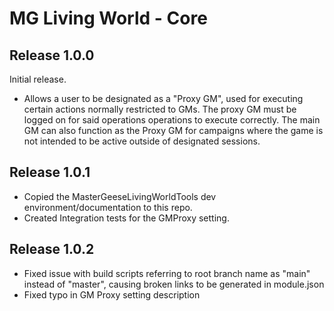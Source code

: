 # MG Living World - Core

## Release 1.0.0
Initial release.
- Allows a user to be designated as a "Proxy GM", used for executing certain actions normally restricted to GMs. The proxy GM must be logged on for said operations operations to execute correctly. The main GM can also function as the Proxy GM for campaigns where the game is not intended to be active outside of designated sessions.
## Release 1.0.1
- Copied the MasterGeeseLivingWorldTools dev environment/documentation to this repo.
- Created Integration tests for the GMProxy setting.

## Release 1.0.2
- Fixed issue with build scripts referring to root branch name as "main" instead of "master", causing broken links to be generated in module.json
- Fixed typo in GM Proxy setting description